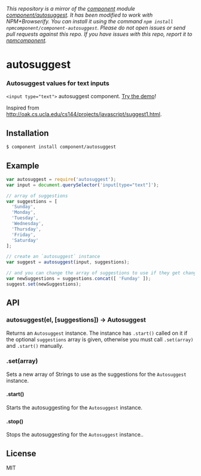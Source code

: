 *This repository is a mirror of the [component](http://component.io) module [component/autosuggest](http://github.com/component/autosuggest). It has been modified to work with NPM+Browserify. You can install it using the command `npm install npmcomponent/component-autosuggest`. Please do not open issues or send pull requests against this repo. If you have issues with this repo, report it to [npmcomponent](https://github.com/airportyh/npmcomponent).*

# autosuggest

### Autosuggest values for text inputs

`<input type="text">` autosuggest component. [Try the demo][demo]!

Inspired from http://oak.cs.ucla.edu/cs144/projects/javascript/suggest1.html.

## Installation

```bash
$ component install component/autosuggest
```

## Example

```js
var autosuggest = require('autosuggest');
var input = document.querySelector('input[type="text"]');

// array of suggestions
var suggestions = [
  'Sunday',
  'Monday',
  'Tuesday',
  'Wednesday',
  'Thursday',
  'Friday',
  'Saturday'
];

// create an `autosuggest` instance
var suggest = autosuggest(input, suggestions);

// and you can change the array of suggestions to use if they get change
var newSuggestions = suggestions.concat([ 'Funday' ]);
suggest.set(newSuggestions);
```

## API

### autosuggest(el, [suggestions]) → Autosuggest

Returns an `Autosuggest` instance. The instance has `.start()` called on it if the
optional `suggestions` array is given, otherwise you must call `.set(array)` and
`.start()` manually.

### .set(array)

Sets a new array of Strings to use as the suggestions for the `Autosuggest`
instance.

#### .start()

Starts the autosuggesting for the `Autosuggest` instance.

#### .stop()

Stops the autosuggesting for the `Autosuggest` instance..

## License

  MIT

[demo]: http://component.github.com/autosuggest/
